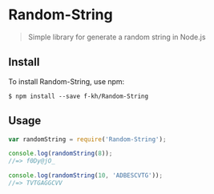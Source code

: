 # Random-String

> Simple library for generate a random string in Node.js

## Install

To install Random-String, use npm:

`$ npm install --save f-kh/Random-String`


## Usage

```javascript
var randomString = require('Random-String');

console.log(randomString(8));
//=> f0Dy@jO_

console.log(randomString(10, 'ADBESCVTG'));
//=> TVTGAGGCVV

```
